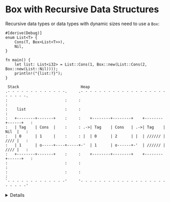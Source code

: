 # Box with Recursive Data Structures

Recursive data types or data types with dynamic sizes need to use a `Box`:

```rust,editable
#[derive(Debug)]
enum List<T> {
    Cons(T, Box<List<T>>),
    Nil,
}

fn main() {
    let list: List<i32> = List::Cons(1, Box::new(List::Cons(2, Box::new(List::Nil))));
    println!("{list:?}");
}
```

```bob
 Stack                           Heap
.- - - - - - - - - - - - -.     .- - - - - - - - - - - - - - - - - - - - - - - -.
:                         :     :                                               :
:    list                 :     :                                               :
:   +--------+-------+    :     :    +--------+--------+    +--------+------+   :
:   | Tag    | Cons  |    :     : .->| Tag    | Cons   | .->| Tag    | Nil  |   :
:   | 0      | 1     |    :     : |  | 0      | 2      | |  | ////// | //// |   :
:   | 1      | o-----+----+-----+-'  | 1      | o------+-'  | ////// | //// |   :
:   +--------+-------+    :     :    +--------+--------+    +--------+------+   :
:                         :     :                                               :
:                         :     :                                               :
`- - - - - - - - - - - - -'     '- - - - - - - - - - - - - - - - - - - - - - - -'
```

<details>
    
If the `Box` was not used here and we attempted to embed a `List` directly into the `List`,
the compiler would not compute a fixed size of the struct in memory, it would look infinite.
    
`Box` solves this problem as it takes as much as a regular pointer and only points at the next
element of the `List` in heap.    
    
</details>
